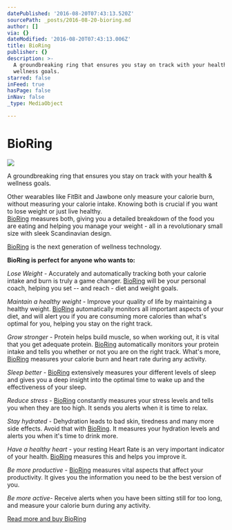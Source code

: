 ```yaml
---
datePublished: '2016-08-20T07:43:13.520Z'
sourcePath: _posts/2016-08-20-bioring.md
author: []
via: {}
dateModified: '2016-08-20T07:43:13.006Z'
title: BioRing
publisher: {}
description: >-
  A groundbreaking ring that ensures you stay on track with your health &
  wellness goals.
starred: false
inFeed: true
hasPage: false
inNav: false
_type: MediaObject

---
```

# BioRing
![](https://the-grid-user-content.s3-us-west-2.amazonaws.com/56ab4213-a52d-422e-bd06-d5f7b9d83bfd.jpg)

A groundbreaking ring that ensures you stay on track with your health & wellness goals.

Other wearables like FitBit and Jawbone only measure your calorie burn, without measuring your calorie intake. Knowing both is crucial if you want to lose weight or just live healthy.   
[BioRing][0] measures both, giving you a detailed breakdown of the food you are eating and helping you manage your weight - all in a revolutionary small size with sleek Scandinavian design.

[BioRing][0] is the next generation of wellness technology.

**BioRing is perfect for anyone who wants to:**

_Lose Weight_ - Accurately and automatically tracking both your calorie intake and burn is truly a game changer. [BioRing][0] will be your personal coach, helping you set -- and reach - diet and weight goals.

_Maintain a healthy weight_ - Improve your quality of life by maintaining a healthy weight. [BioRing][0] automatically monitors all important aspects of your diet, and will alert you if you are consuming more calories than what's optimal for you, helping you stay on the right track.

_Grow stronger_ - Protein helps build muscle, so when working out, it is vital that you get adequate protein. [BioRing][0] automatically monitors your protein intake and tells you whether or not you are on the right track. What's more, [BioRing][0] measures your calorie burn and heart rate during any activity.

_Sleep better_ - [BioRing][0] extensively measures your different levels of sleep and gives you a deep insight into the optimal time to wake up and the effectiveness of your sleep.

_Reduce stress_ - [BioRing][0] constantly measures your stress levels and tells you when they are too high. It sends you alerts when it is time to relax.

_Stay hydrated_ - Dehydration leads to bad skin, tiredness and many more side effects. Avoid that with [BioRing][0]. It measures your hydration levels and alerts you when it's time to drink more.

_Have a healthy heart_ - your resting Heart Rate is an very important indicator of your health. [BioRing][0] measures this and helps you improve it.

_Be more productive_ - [BioRing][0] measures vital aspects that affect your productivity. It gives you the information you need to be the best version of you.

_Be more active_- Receive alerts when you have been sitting still for too long, and measure your calorie burn during any activity.

[Read more and buy BioRing][1]

[0]: https://igg.me/at/bioring/x/2034284
[1]: https://igg.me/at/bioring/x/2034284 "Buy BioRing"